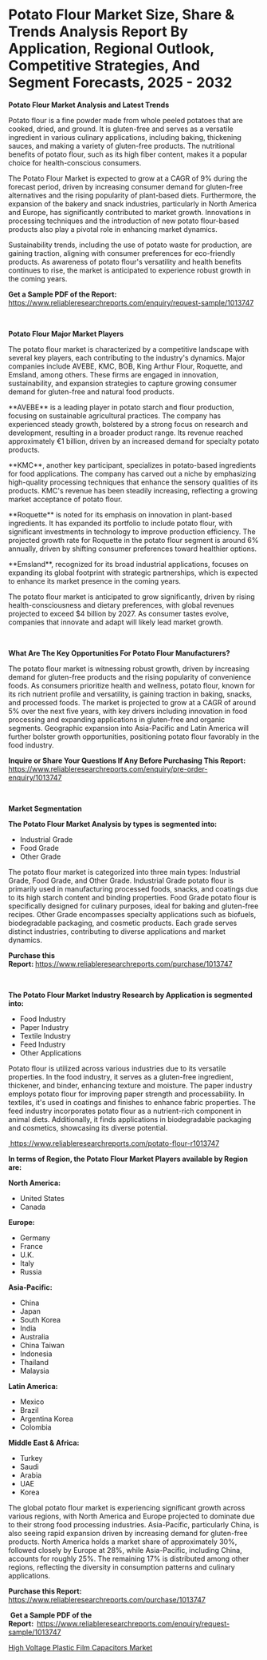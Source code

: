 <p><h1>Potato Flour Market Size, Share & Trends Analysis Report By Application, Regional Outlook, Competitive Strategies, And Segment Forecasts, 2025 - 2032</h1></p><p><strong>Potato Flour Market Analysis and Latest Trends</strong></p>
<p><p>Potato flour is a fine powder made from whole peeled potatoes that are cooked, dried, and ground. It is gluten-free and serves as a versatile ingredient in various culinary applications, including baking, thickening sauces, and making a variety of gluten-free products. The nutritional benefits of potato flour, such as its high fiber content, makes it a popular choice for health-conscious consumers.</p><p>The Potato Flour Market is expected to grow at a CAGR of 9% during the forecast period, driven by increasing consumer demand for gluten-free alternatives and the rising popularity of plant-based diets. Furthermore, the expansion of the bakery and snack industries, particularly in North America and Europe, has significantly contributed to market growth. Innovations in processing techniques and the introduction of new potato flour-based products also play a pivotal role in enhancing market dynamics. </p><p>Sustainability trends, including the use of potato waste for production, are gaining traction, aligning with consumer preferences for eco-friendly products. As awareness of potato flour's versatility and health benefits continues to rise, the market is anticipated to experience robust growth in the coming years.</p></p>
<p><strong>Get a Sample PDF of the Report:&nbsp;</strong> <a href="https://www.reliableresearchreports.com/enquiry/request-sample/1013747?utm_campaign=2606&utm_medium=2&utm_source=Github&utm_content=ia&utm_term=06032025&utm_id=potato-flour">https://www.reliableresearchreports.com/enquiry/request-sample/1013747</a></p>
<p>&nbsp;</p>
<p><strong>Potato Flour Major Market Players</strong></p>
<p><p>The potato flour market is characterized by a competitive landscape with several key players, each contributing to the industry's dynamics. Major companies include AVEBE, KMC, BOB, King Arthur Flour, Roquette, and Emsland, among others. These firms are engaged in innovation, sustainability, and expansion strategies to capture growing consumer demand for gluten-free and natural food products.</p><p>**AVEBE** is a leading player in potato starch and flour production, focusing on sustainable agricultural practices. The company has experienced steady growth, bolstered by a strong focus on research and development, resulting in a broader product range. Its revenue reached approximately €1 billion, driven by an increased demand for specialty potato products.</p><p>**KMC**, another key participant, specializes in potato-based ingredients for food applications. The company has carved out a niche by emphasizing high-quality processing techniques that enhance the sensory qualities of its products. KMC's revenue has been steadily increasing, reflecting a growing market acceptance of potato flour.</p><p>**Roquette** is noted for its emphasis on innovation in plant-based ingredients. It has expanded its portfolio to include potato flour, with significant investments in technology to improve production efficiency. The projected growth rate for Roquette in the potato flour segment is around 6% annually, driven by shifting consumer preferences toward healthier options.</p><p>**Emsland**, recognized for its broad industrial applications, focuses on expanding its global footprint with strategic partnerships, which is expected to enhance its market presence in the coming years.</p><p>The potato flour market is anticipated to grow significantly, driven by rising health-consciousness and dietary preferences, with global revenues projected to exceed $4 billion by 2027. As consumer tastes evolve, companies that innovate and adapt will likely lead market growth.</p></p>
<p>&nbsp;</p>
<p><strong>What Are The Key Opportunities For Potato Flour Manufacturers?</strong></p>
<p><p>The potato flour market is witnessing robust growth, driven by increasing demand for gluten-free products and the rising popularity of convenience foods. As consumers prioritize health and wellness, potato flour, known for its rich nutrient profile and versatility, is gaining traction in baking, snacks, and processed foods. The market is projected to grow at a CAGR of around 5% over the next five years, with key drivers including innovation in food processing and expanding applications in gluten-free and organic segments. Geographic expansion into Asia-Pacific and Latin America will further bolster growth opportunities, positioning potato flour favorably in the food industry.</p></p>
<p><strong>Inquire or Share Your Questions If Any Before Purchasing This Report:</strong> <a href="https://www.reliableresearchreports.com/enquiry/pre-order-enquiry/1013747?utm_campaign=2606&utm_medium=2&utm_source=Github&utm_content=ia&utm_term=06032025&utm_id=potato-flour">https://www.reliableresearchreports.com/enquiry/pre-order-enquiry/1013747</a></p>
<p>&nbsp;</p>
<p><strong>Market Segmentation</strong></p>
<p><strong>The Potato Flour Market Analysis by types is segmented into:</strong></p>
<p><ul><li>Industrial Grade</li><li>Food Grade</li><li>Other Grade</li></ul></p>
<p><p>The potato flour market is categorized into three main types: Industrial Grade, Food Grade, and Other Grade. Industrial Grade potato flour is primarily used in manufacturing processed foods, snacks, and coatings due to its high starch content and binding properties. Food Grade potato flour is specifically designed for culinary purposes, ideal for baking and gluten-free recipes. Other Grade encompasses specialty applications such as biofuels, biodegradable packaging, and cosmetic products. Each grade serves distinct industries, contributing to diverse applications and market dynamics.</p></p>
<p><strong>Purchase this Report:&nbsp;</strong><a href="https://www.reliableresearchreports.com/purchase/1013747?utm_campaign=2606&utm_medium=2&utm_source=Github&utm_content=ia&utm_term=06032025&utm_id=potato-flour">https://www.reliableresearchreports.com/purchase/1013747</a></p>
<p>&nbsp;</p>
<p><strong>The Potato Flour Market Industry Research by Application is segmented into:</strong></p>
<p><ul><li>Food Industry</li><li>Paper Industry</li><li>Textile Industry</li><li>Feed Industry</li><li>Other Applications</li></ul></p>
<p><p>Potato flour is utilized across various industries due to its versatile properties. In the food industry, it serves as a gluten-free ingredient, thickener, and binder, enhancing texture and moisture. The paper industry employs potato flour for improving paper strength and processability. In textiles, it's used in coatings and finishes to enhance fabric properties. The feed industry incorporates potato flour as a nutrient-rich component in animal diets. Additionally, it finds applications in biodegradable packaging and cosmetics, showcasing its diverse potential.</p></p>
<p><a href="https://www.reliableresearchreports.com/potato-flour-r1013747?utm_campaign=2606&utm_medium=2&utm_source=Github&utm_content=ia&utm_term=06032025&utm_id=potato-flour">&nbsp;https://www.reliableresearchreports.com/potato-flour-r1013747</a></p>
<p><strong>In terms of Region, the Potato Flour Market Players available by Region are:</strong></p>
<p>
    <p> <strong> North America: </strong>
        <ul>
            <li>United States</li>
            <li>Canada</li>
        </ul>
        </p> 
    <p> <strong> Europe: </strong>
        <ul>
            <li>Germany</li>
            <li>France</li>
            <li>U.K.</li>
            <li>Italy</li>
            <li>Russia</li>
        </ul>
        </p> 
    <p> <strong> Asia-Pacific: </strong>
        <ul>
            <li>China</li>
            <li>Japan</li>
            <li>South Korea</li>
            <li>India</li>
            <li>Australia</li>
            <li>China Taiwan</li>
            <li>Indonesia</li>
            <li>Thailand</li>
            <li>Malaysia</li>
        </ul>
        </p> 
    <p> <strong> Latin America: </strong>
        <ul>
            <li>Mexico</li>
            <li>Brazil</li>
            <li>Argentina Korea</li>
            <li>Colombia</li>
        </ul>
        </p> 
    <p> <strong> Middle East & Africa: </strong>
        <ul>
            <li>Turkey</li>
            <li>Saudi</li>
            <li>Arabia</li>
            <li>UAE</li>
            <li>Korea</li>
        </ul>
    </p>
    </p>
<p><p>The global potato flour market is experiencing significant growth across various regions, with North America and Europe projected to dominate due to their strong food processing industries. Asia-Pacific, particularly China, is also seeing rapid expansion driven by increasing demand for gluten-free products. North America holds a market share of approximately 30%, followed closely by Europe at 28%, while Asia-Pacific, including China, accounts for roughly 25%. The remaining 17% is distributed among other regions, reflecting the diversity in consumption patterns and culinary applications.</p></p>
<p><strong>Purchase this Report: </strong><a href="https://www.reliableresearchreports.com/purchase/1013747?utm_campaign=2606&utm_medium=2&utm_source=Github&utm_content=ia&utm_term=06032025&utm_id=potato-flour">https://www.reliableresearchreports.com/purchase/1013747</a></p>
<p>&nbsp;<strong>Get a Sample PDF of the Report:&nbsp;&nbsp;</strong><a href="https://www.reliableresearchreports.com/enquiry/request-sample/1013747?utm_campaign=2606&utm_medium=2&utm_source=Github&utm_content=ia&utm_term=06032025&utm_id=potato-flour">https://www.reliableresearchreports.com/enquiry/request-sample/1013747</a></p>
<p><strong></strong></p>
<p><p><a href="https://github.com/ulyssacrayne00231/Market-Research-Report-List-1/blob/main/high-voltage-plastic-film-capacitors-market.md?utm_campaign=2606&utm_medium=2&utm_source=Github&utm_content=ia&utm_term=06032025&utm_id=potato-flour">High Voltage Plastic Film Capacitors Market</a></p></p>